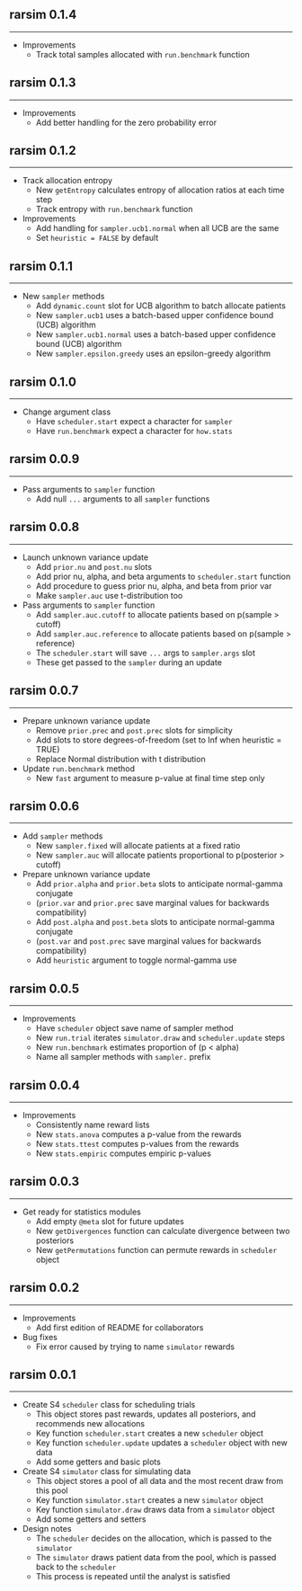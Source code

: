 ## rarsim 0.1.4
---------------------
* Improvements
    * Track total samples allocated with `run.benchmark` function

## rarsim 0.1.3
---------------------
* Improvements
    * Add better handling for the zero probability error

## rarsim 0.1.2
---------------------
* Track allocation entropy
    * New `getEntropy` calculates entropy of allocation ratios at each time step
    * Track entropy with `run.benchmark` function
* Improvements
    * Add handling for `sampler.ucb1.normal` when all UCB are the same
    * Set `heuristic = FALSE` by default

## rarsim 0.1.1
---------------------
* New `sampler` methods
    * Add `dynamic.count` slot for UCB algorithm to batch allocate patients
    * New `sampler.ucb1` uses a batch-based upper confidence bound (UCB) algorithm
    * New `sampler.ucb1.normal` uses a batch-based upper confidence bound (UCB) algorithm
    * New `sampler.epsilon.greedy` uses an epsilon-greedy algorithm

## rarsim 0.1.0
---------------------
* Change argument class
    * Have `scheduler.start` expect a character for `sampler`
    * Have `run.benchmark` expect a character for `how.stats`

## rarsim 0.0.9
---------------------
* Pass arguments to `sampler` function
    * Add null `...` arguments to all `sampler` functions

## rarsim 0.0.8
---------------------
* Launch unknown variance update
    * Add `prior.nu` and `post.nu` slots
    * Add prior nu, alpha, and beta arguments to `scheduler.start` function
    * Add procedure to guess prior nu, alpha, and beta from prior var
    * Make `sampler.auc` use t-distribution too
* Pass arguments to `sampler` function
    * Add `sampler.auc.cutoff` to allocate patients based on p(sample > cutoff)
    * Add `sampler.auc.reference` to allocate patients based on p(sample > reference)
    * The `scheduler.start` will save `...` args to `sampler.args` slot
    * These get passed to the `sampler` during an update

## rarsim 0.0.7
---------------------
* Prepare unknown variance update
    * Remove `prior.prec` and `post.prec` slots for simplicity
    * Add slots to store degrees-of-freedom (set to Inf when heuristic = TRUE)
    * Replace Normal distribution with t distribution
* Update `run.benchmark` method
    * New `fast` argument to measure p-value at final time step only

## rarsim 0.0.6
---------------------
* Add `sampler` methods
    * New `sampler.fixed` will allocate patients at a fixed ratio
    * New `sampler.auc` will allocate patients proportional to p(posterior > cutoff)
* Prepare unknown variance update
    * Add `prior.alpha` and `prior.beta` slots to anticipate normal-gamma conjugate
    * (`prior.var` and `prior.prec` save marginal values for backwards compatibility)
    * Add `post.alpha` and `post.beta` slots to anticipate normal-gamma conjugate
    * (`post.var` and `post.prec` save marginal values for backwards compatibility)
    * Add `heuristic` argument to toggle normal-gamma use

## rarsim 0.0.5
---------------------
* Improvements
    * Have `scheduler` object save name of sampler method
    * New `run.trial` iterates `simulator.draw` and `scheduler.update` steps
    * New `run.benchmark` estimates proportion of (p < alpha)
    * Name all sampler methods with `sampler.` prefix

## rarsim 0.0.4
---------------------
* Improvements
    * Consistently name reward lists
    * New `stats.anova` computes a p-value from the rewards
    * New `stats.ttest` computes p-values from the rewards
    * New `stats.empiric` computes empiric p-values

## rarsim 0.0.3
---------------------
* Get ready for statistics modules
    * Add empty `@meta` slot for future updates
    * New `getDivergences` function can calculate divergence between two posteriors
    * New `getPermutations` function can permute rewards in `scheduler` object

## rarsim 0.0.2
---------------------
* Improvements
    * Add first edition of README for collaborators
* Bug fixes
    * Fix error caused by trying to name `simulator` rewards

## rarsim 0.0.1
---------------------
* Create S4 `scheduler` class for scheduling trials
    * This object stores past rewards, updates all posteriors, and recommends new allocations
    * Key function `scheduler.start` creates a new `scheduler` object
    * Key function `scheduler.update` updates a `scheduler` object with new data
    * Add some getters and basic plots
* Create S4 `simulator` class for simulating data
    * This object stores a pool of all data and the most recent draw from this pool
    * Key function `simulator.start` creates a new `simulator` object
    * Key function `simulator.draw` draws data from a `simulator` object
    * Add some getters and setters
* Design notes
    * The `scheduler` decides on the allocation, which is passed to the `simulator`
    * The `simulator` draws patient data from the pool, which is passed back to the `scheduler`
    * This process is repeated until the analyst is satisfied
